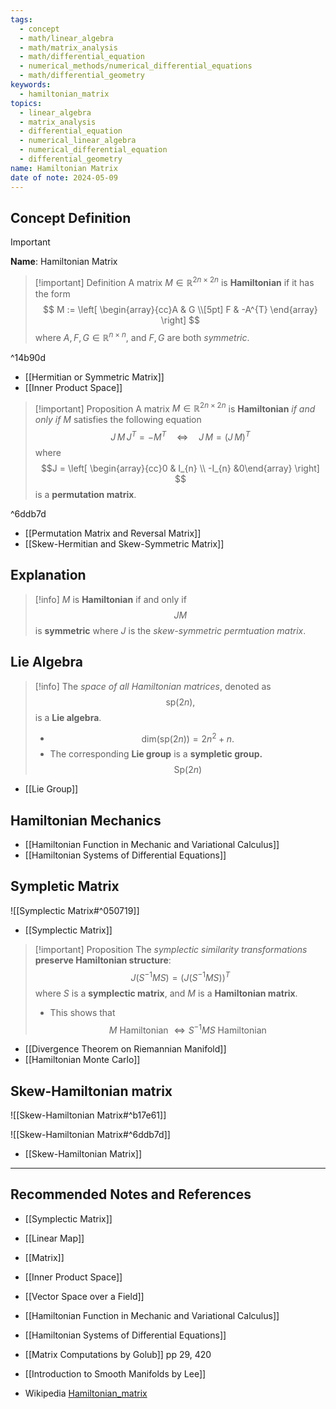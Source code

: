 ```yaml
---
tags:
  - concept
  - math/linear_algebra
  - math/matrix_analysis
  - math/differential_equation
  - numerical_methods/numerical_differential_equations
  - math/differential_geometry
keywords:
  - hamiltonian_matrix
topics:
  - linear_algebra
  - matrix_analysis
  - differential_equation
  - numerical_linear_algebra
  - numerical_differential_equation
  - differential_geometry
name: Hamiltonian Matrix
date of note: 2024-05-09
---
```


## Concept Definition

>[!important]
>**Name**:  Hamiltonian Matrix

>[!important] Definition
>A matrix $M\in \mathbb{R}^{2n\times 2n}$ is  **Hamiltonian** if it has the form
>$$
>M := \left[ \begin{array}{cc}A & G \\[5pt] F & -A^{T} \end{array} \right] 
>$$
>where $A, F,G\in \mathbb{R}^{n\times n}$, and $F,G$ are both *symmetric*.

^14b90d

- [[Hermitian or Symmetric Matrix]]
- [[Inner Product Space]]

>[!important] Proposition
>A matrix $M\in \mathbb{R}^{2n\times 2n}$ is  **Hamiltonian** *if and only if* $M$ satisfies the following equation
>$$
> J\,M\,J^{T} = -M^{T} \quad \iff \quad J\,M = (J\,M)^{T}
>$$
>where 
>$$J = \left[ \begin{array}{cc}0 & I_{n} \\ -I_{n} &0\end{array} \right] $$ is a **permutation matrix**.

^6ddb7d

- [[Permutation Matrix and Reversal Matrix]]
- [[Skew-Hermitian and Skew-Symmetric Matrix]]

## Explanation

>[!info]
>$M$ is **Hamiltonian** if and only if $$JM$$ is **symmetric** where $J$ is the *skew-symmetric permtuation matrix*.


## Lie Algebra

>[!info]
>The *space of all Hamiltonian matrices*, denoted as $$\text{sp}(2n),$$  is a **Lie algebra**.
>- $$\text{dim}(\text{sp}(2n))= 2n^2 + n.$$
>- The corresponding **Lie group** is a **sympletic group.** $$\text{Sp}(2n)$$

- [[Lie Group]]


## Hamiltonian Mechanics

- [[Hamiltonian Function in Mechanic and Variational Calculus]]
- [[Hamiltonian Systems of Differential Equations]]

## Sympletic Matrix

![[Symplectic Matrix#^050719]]

- [[Symplectic Matrix]]

>[!important] Proposition
>The *symplectic similarity transformations* **preserve Hamiltonian structure**:
>$$
>J\left( S^{-1}MS \right) = \left( J\left( S^{-1}MS \right) \right)^{T}
>$$
>where $S$ is a **symplectic matrix**, and $M$ is a **Hamiltonian matrix**.
>- This shows that $$M \text{ Hamiltonian } \iff S^{-1}MS \text{ Hamiltonian }$$

- [[Divergence Theorem on Riemannian Manifold]]
- [[Hamiltonian Monte Carlo]]

## Skew-Hamiltonian matrix

![[Skew-Hamiltonian Matrix#^b17e61]]

![[Skew-Hamiltonian Matrix#^6ddb7d]]

- [[Skew-Hamiltonian Matrix]]


-----------
##  Recommended Notes and References


- [[Symplectic Matrix]]
- [[Linear Map]]
- [[Matrix]]

- [[Inner Product Space]]
- [[Vector Space over a Field]]

- [[Hamiltonian Function in Mechanic and Variational Calculus]]
- [[Hamiltonian Systems of Differential Equations]]



- [[Matrix Computations by Golub]] pp 29, 420

- [[Introduction to Smooth Manifolds by Lee]]
- Wikipedia [Hamiltonian_matrix](https://en.wikipedia.org/wiki/Hamiltonian_matrix)